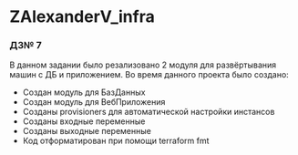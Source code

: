 # ZAlexanderV_infra
### ДЗ№ 7
В данном задании было резализовано 2 модуля для развёртывания машин с ДБ и приложением.
Во время данного проекта было создано:
 - Создан модуль для БазДанных
 - Создан модуль для ВебПриложения
 - Созданы provisioners для автоматической настройки инстансов
 - Созданы входные переменные
 - Созданы выходные переменные
 - Код отформатирован при помощи terraform fmt
